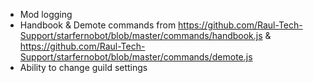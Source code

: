 * Mod logging
* Handbook & Demote commands from https://github.com/Raul-Tech-Support/starfernobot/blob/master/commands/handbook.js & https://github.com/Raul-Tech-Support/starfernobot/blob/master/commands/demote.js
* Ability to change guild settings